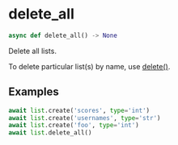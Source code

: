 # delete_all

```py
async def delete_all() -> None
```
Delete all lists.

To delete particular list(s) by name, use [delete()](./delete.md).

## Examples

```py
await list.create('scores', type='int')
await list.create('usernames', type='str')
await list.create('foo', type='int')
await list.delete_all()
```